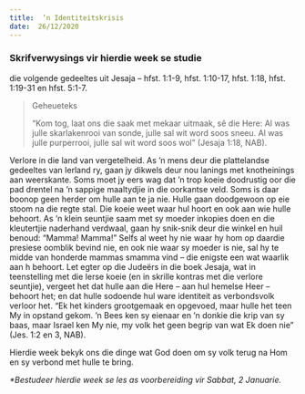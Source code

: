 ```yaml
---
title:  ’n Identiteitskrisis
date:  26/12/2020
---
```


### Skrifverwysings vir hierdie week se studie
die volgende gedeeltes uit Jesaja – hfst. 1:1-9, hfst. 1:10-17, hfst. 1:18, hfst. 1:19-31 en hfst. 5:1-7.

> <p>Geheueteks</p>
> “Kom tog, laat ons die saak met mekaar uitmaak, sê die Here: Al was julle skarlakenrooi van sonde, julle sal wit word soos sneeu. Al was julle purperrooi, julle sal wit word soos wol” (Jesaja 1:18, NAB).

Verlore in die land van vergetelheid. As ’n mens deur die plattelandse gedeeltes van Ierland ry, gaan jy dikwels deur nou lanings met knotheinings aan weerskante. Soms moet jy eers wag dat ’n trop koeie doodrustig oor die pad drentel na ’n sappige maaltydjie in die oorkantse veld. Soms is daar boonop geen herder om hulle aan te ja nie. Hulle gaan doodgewoon op eie stoom na die regte stal. Die koeie weet waar hul hoort en ook aan wie hulle behoort. As ’n klein seuntjie saam met sy moeder inkopies doen en die kleutertjie naderhand verdwaal, gaan hy snik-snik deur die winkel en huil benoud: “Mamma! Mamma!” Selfs al weet hy nie waar hy hom op daardie presiese oomblik bevind nie, en ook nie waar sy moeder is nie, sal hy te midde van honderde mammas smamma vind – die enigste een wat waarlik aan h behoort. Let egter op die Judeërs in die boek Jesaja, wat in teenstelling met die Ierse koeie (en in skrille kontras met die verlore seuntjie), vergeet het dat hulle aan die Here – aan hul hemelse Heer – behoort het; en dat hulle sodoende hul ware identiteit as verbondsvolk verloor het. “Ek het kinders grootgemaak en opgevoed, maar hulle het teen My in opstand gekom. ’n Bees ken sy eienaar en ’n donkie die krip van sy baas, maar Israel ken My nie, my volk het geen begrip van wat Ek doen nie” (Jes. 1:2 en 3, NAB).

Hierdie week bekyk ons die dinge wat God doen om sy volk terug na Hom en sy verbond met hulle te bring.

_*Bestudeer hierdie week se les as voorbereiding vir Sabbat, 2 Januarie._